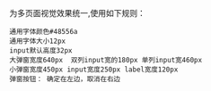 为多页面视觉效果统一,使用如下规则：

    通用字体颜色#48556a
    通用字体大小12px
    input默认高度32px
    大弹窗宽度640px  双列input宽的180px 单列input宽460px
    小弹窗宽度450px input宽度250px label宽度120px
    弹窗按钮： 确定在左边，取消在右边

